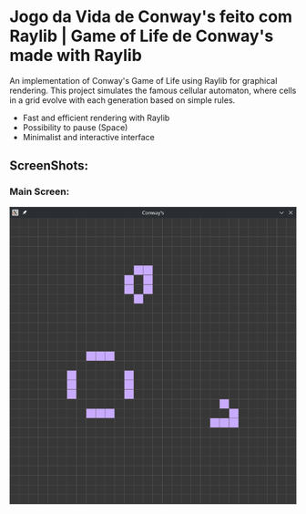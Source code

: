# Jogo da Vida de Conway's feito com Raylib | Game of Life de Conway's made with Raylib

An implementation of Conway's Game of Life using Raylib for graphical rendering. This project simulates the famous cellular automaton, where cells in a grid evolve with each generation based on simple rules.

- Fast and efficient rendering with Raylib
- Possibility to pause (Space)
- Minimalist and interactive interface

## ScreenShots:



### Main Screen:
![tela_index](screenshots/gameoflife.png)
